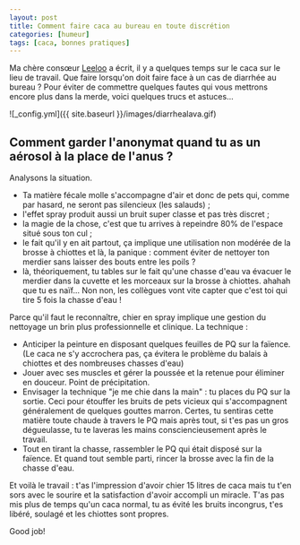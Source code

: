```yaml
---
layout: post
title: Comment faire caca au bureau en toute discrétion
categories: [humeur]
tags: [caca, bonnes pratiques]
---
```


Ma chère consœur [Leeloo](https://leeloorocks.com) a écrit, il y a quelques temps sur le caca sur le lieu de travail.
Que faire lorsqu'on doit faire face à un cas de diarrhée au bureau ? Pour éviter de commettre quelques fautes qui vous mettrons encore plus dans la merde, voici quelques trucs et astuces...

![_config.yml]({{ site.baseurl }}/images/diarrhealava.gif)

## Comment garder l'anonymat quand tu as un aérosol à la place de l'anus ?

Analysons la situation.

- Ta matière fécale molle s'accompagne d'air et donc de pets qui, comme par hasard, ne seront pas silencieux (les salauds) ;
- l'effet spray produit aussi un bruit super classe et pas très discret ;
- la magie de la chose, c'est que tu arrives à repeindre 80% de l'espace situé sous ton cul ;
- le fait qu'il y en ait partout, ça implique une utilisation non modérée de la brosse à chiottes et là, la panique : comment éviter de nettoyer ton merdier sans laisser des bouts entre les poils ?
- là, théoriquement, tu tables sur le fait qu'une chasse d'eau va évacuer le merdier dans la cuvette et les morceaux sur la brosse à chiottes. ahahah que tu es naïf... Non non, les collègues vont vite capter que c'est toi qui tire 5 fois la chasse d'eau !

Parce qu'il faut le reconnaître, chier en spray implique une gestion du nettoyage un brin plus professionnelle et clinique. La technique :

- Anticiper la peinture en disposant quelques feuilles de PQ sur la faïence. (Le caca ne s'y accrochera pas, ça évitera le problème du balais à chiottes et des nombreuses chasses d'eau)
- Jouer avec ses muscles et gérer la poussée et la retenue pour éliminer en douceur. Point de précipitation.
- Envisager la technique "je me chie dans la main" : tu places du PQ sur la sortie. Ceci pour étouffer les bruits de pets vicieux qui s'accompagnent généralement de quelques gouttes marron. Certes, tu sentiras cette matière toute chaude à travers le PQ mais après tout, si t'es pas un gros dégueulasse, tu te laveras les mains consciencieusement après le travail.
- Tout en tirant la chasse, rassembler le PQ qui était disposé sur la faïence. Et quand tout semble parti, rincer la brosse avec la fin de la chasse d'eau.

Et voilà le travail : t'as l'impression d'avoir chier 15 litres de caca mais tu t'en sors avec le sourire et la satisfaction d'avoir accompli un miracle. T'as pas mis plus de temps qu'un caca normal, tu as évité les bruits incongrus, t'es libéré, soulagé et les chiottes sont propres.

Good job!
